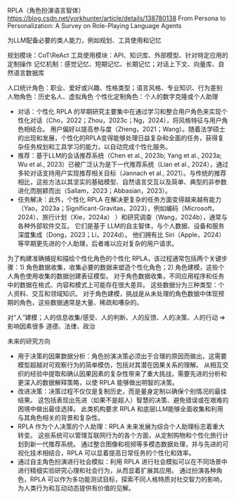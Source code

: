 RPLA（角色扮演语言智体）
https://blog.csdn.net/yorkhunter/article/details/138780138
From Persona to Personalization: A Survey on Role-Playing Language Agents

为LLM配备必要的类人能力，例如规划、工具使用和记忆

规划模块：CoT\ReAct
工具使用模块：API、知识库、外部模型、针对特定应用的定制操作
记忆机制：感觉记忆、短期记忆、长期记忆；对话上下文、向量库、自然语言数据库

人口统计角色：职业、爱好或兴趣、性格类型；语言风格、专业知识、行为差别
人物角色：历史名人、虚拟角色
个性化定制角色：个人的数字克隆或个人助理


- 对话：个性化 RPLA 的早期研究主要集中在通过学习和整合用户角色来实现个性化对话（Cho，2022；Zhou，2023c；Ng，2024），将风格特征与用户角色相结合。 用户偏好以提高参与度（Zheng，2021；Wang）。随着法学硕士的出现和发展，个性化的RPLA变得能够处理日益复杂和全面的任务，获得复杂任务规划和工具学习的能力，以自动完成个性化服务。
- 推荐：基于LLM的会话推荐系统（Chen et al., 2023b; Yang et al., 2023a; Wu et al., 2023）已被广泛认为是下一代推荐系统（Lian et al., 2024），通过多轮对话支持用户实现推荐相关目标（Jannach et al., 2021）。与传统的推荐相比，这些方法以其坚实的基础模型、自然语言交互以及简单、典型的非参数进化而脱颖而出（Sallam，2023；Abbasian，2023）。
- 任务解决：此外，个性化 RPLA 在解决更复杂的任务方面变得越来越有能力（Yao，2023a；Significant-Gravitas，2023），例如编码（Microsoft，2024）、旅行计划（Xie，2024a） ）和研究调查（Wang，2024b），通常与各种外部软件交互。 它们是基于 LLM的自主智体，与个人数据、设备和服务深度集成（Dong，2023；Li，2024d）。 他们拥有比 Siri（Apple，2024）等早期更先进的个人助理，后者难以应对复杂的用户请求。


为了构建准确捕捉和描绘个性化角色的个性化 RPLA，该过程通常包括两个关键步骤：1) 角色数据收集，收集必要的数据来塑造个性化角色；2) 角色建模，这些个人角色使用收集的数据创建表征模型。 对于角色数据收集，不同应用程序和任务中的数据在格式、内容和模式上可能存在很大差异。 这些数据分为三种类型：个人资料、交互和领域知识。 对于角色建模，挑战是从未处理的角色数据中体现预期的角色，这些数据通常是大量、稀疏和嘈杂的。

对“人”建模；人的信息收集/感受、人的判断、人的反馈、人的决策、人的行动 => 影响因素很多
道德、法律、政治

未来的研究方向
- 用于决策的因果数据分析：角色扮演决策必须出于合理的原因而做出，这需要模型超越对可观察行为的简单模仿，包括对其潜在因果关系的理解。 从相互交织的经验中提取和确认因果因素的复杂性带来了重大挑战，需要先进的分析和更深入的数据解释策略，以使 RPLA 能够做出明智的决策。
- 改进决策：决策过程不仅仅是复制历史，而是量身定制以确保个别情况的最佳结果。 这包括表现出先进（如果不是超人）智慧的决策、避免错误或在艰难的困境中做出最佳选择。 此类机构要求 RPLA 和底层LLM能够全面收集和利用与其角色相关的背景和复杂性。
- RPLA 作为个人决策的个人助理：RPLA 未来发展为综合个人助理标志着重大转变。 这些系统可以管理互联网行为的各个方面，从定制购物和个性化旅行计划到新一代推荐系统。 通过整合图像和视频等多模态数据处理，并与先进的可视化技术相结合，RPLA 可以显着提高日常任务的个性化和效率。
- 通过自主角色扮演进行社会模拟：利用 RPLA 进行社会模拟可以在不同场景中进行精细实验研究心理和社会行为，从而显着扩展其应用。 通过扮演各种角色，RPLA 可以作为多功能测试目标，探索不同人格特质对社交智力的影响，为人类行为和互动动态提供有价值的见解。

